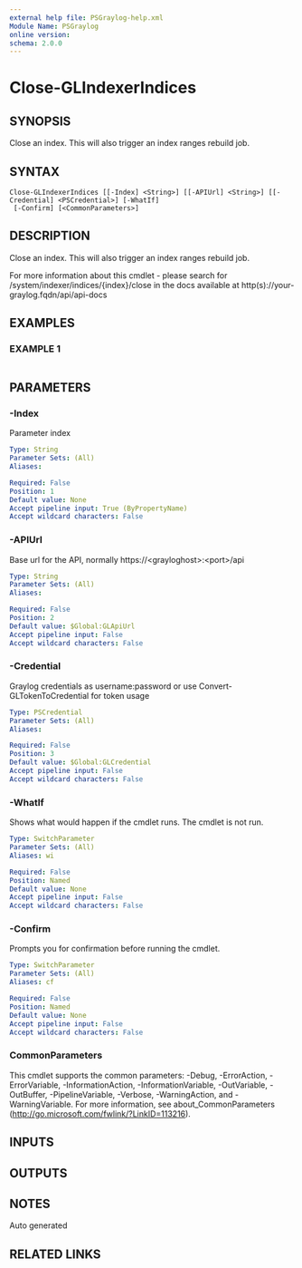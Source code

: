 ```yaml
---
external help file: PSGraylog-help.xml
Module Name: PSGraylog
online version:
schema: 2.0.0
---
```


# Close-GLIndexerIndices

## SYNOPSIS
Close an index.
This will also trigger an index ranges rebuild job.

## SYNTAX

```
Close-GLIndexerIndices [[-Index] <String>] [[-APIUrl] <String>] [[-Credential] <PSCredential>] [-WhatIf]
 [-Confirm] [<CommonParameters>]
```

## DESCRIPTION
Close an index.
This will also trigger an index ranges rebuild job.


For more information about this cmdlet - please search for /system/indexer/indices/{index}/close in the docs available at http(s)://your-graylog.fqdn/api/api-docs

## EXAMPLES

### EXAMPLE 1
```

```

## PARAMETERS

### -Index
Parameter index

```yaml
Type: String
Parameter Sets: (All)
Aliases:

Required: False
Position: 1
Default value: None
Accept pipeline input: True (ByPropertyName)
Accept wildcard characters: False
```

### -APIUrl
Base url for the API, normally https://\<grayloghost\>:\<port\>/api

```yaml
Type: String
Parameter Sets: (All)
Aliases:

Required: False
Position: 2
Default value: $Global:GLApiUrl
Accept pipeline input: False
Accept wildcard characters: False
```

### -Credential
Graylog credentials as username:password or use Convert-GLTokenToCredential for token usage

```yaml
Type: PSCredential
Parameter Sets: (All)
Aliases:

Required: False
Position: 3
Default value: $Global:GLCredential
Accept pipeline input: False
Accept wildcard characters: False
```

### -WhatIf
Shows what would happen if the cmdlet runs.
The cmdlet is not run.

```yaml
Type: SwitchParameter
Parameter Sets: (All)
Aliases: wi

Required: False
Position: Named
Default value: None
Accept pipeline input: False
Accept wildcard characters: False
```

### -Confirm
Prompts you for confirmation before running the cmdlet.

```yaml
Type: SwitchParameter
Parameter Sets: (All)
Aliases: cf

Required: False
Position: Named
Default value: None
Accept pipeline input: False
Accept wildcard characters: False
```

### CommonParameters
This cmdlet supports the common parameters: -Debug, -ErrorAction, -ErrorVariable, -InformationAction, -InformationVariable, -OutVariable, -OutBuffer, -PipelineVariable, -Verbose, -WarningAction, and -WarningVariable. For more information, see about_CommonParameters (http://go.microsoft.com/fwlink/?LinkID=113216).

## INPUTS

## OUTPUTS

## NOTES
Auto generated

## RELATED LINKS
